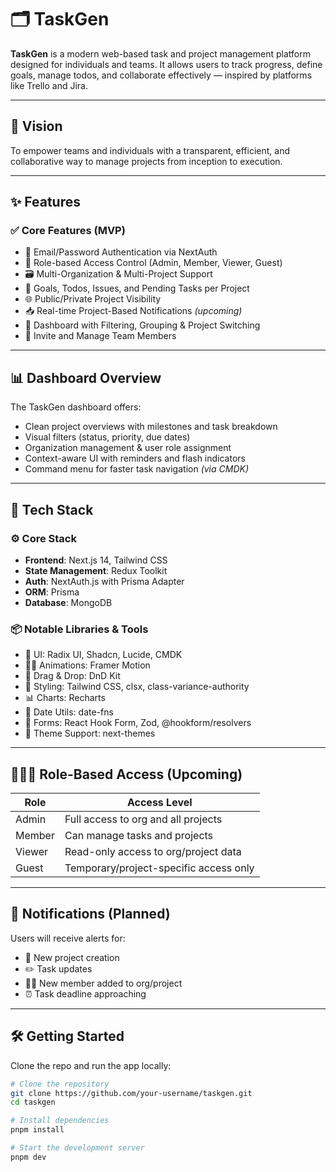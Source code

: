 # 🗂️ TaskGen

**TaskGen** is a modern web-based task and project management platform designed for individuals and teams. It allows users to track progress, define goals, manage todos, and collaborate effectively — inspired by platforms like Trello and Jira.

---

## 🚀 Vision

To empower teams and individuals with a transparent, efficient, and collaborative way to manage projects from inception to execution.

---

## ✨ Features

### ✅ Core Features (MVP)
- 🔐 Email/Password Authentication via NextAuth
- 🧠 Role-based Access Control (Admin, Member, Viewer, Guest)
- 🗃️ Multi-Organization & Multi-Project Support
- 🎯 Goals, Todos, Issues, and Pending Tasks per Project
- 🌐 Public/Private Project Visibility
- 📥 Real-time Project-Based Notifications *(upcoming)*
- 🧩 Dashboard with Filtering, Grouping & Project Switching
- 👥 Invite and Manage Team Members

---

## 📊 Dashboard Overview

The TaskGen dashboard offers:
- Clean project overviews with milestones and task breakdown
- Visual filters (status, priority, due dates)
- Organization management & user role assignment
- Context-aware UI with reminders and flash indicators
- Command menu for faster task navigation *(via CMDK)*

---

## 🔧 Tech Stack

### ⚙️ Core Stack
- **Frontend**: Next.js 14, Tailwind CSS
- **State Management**: Redux Toolkit
- **Auth**: NextAuth.js with Prisma Adapter
- **ORM**: Prisma
- **Database**: MongoDB

### 📦 Notable Libraries & Tools
- 🧱 UI: Radix UI, Shadcn, Lucide, CMDK
- 🧑‍🎨 Animations: Framer Motion
- 🧩 Drag & Drop: DnD Kit
- 🧹 Styling: Tailwind CSS, clsx, class-variance-authority
- 📊 Charts: Recharts
- 📅 Date Utils: date-fns
- 🧾 Forms: React Hook Form, Zod, @hookform/resolvers
- 🌙 Theme Support: next-themes

---

## 🧑‍🤝‍🧑 Role-Based Access (Upcoming)

| Role   | Access Level                          |
|--------|----------------------------------------|
| Admin  | Full access to org and all projects    |
| Member | Can manage tasks and projects          |
| Viewer | Read-only access to org/project data   |
| Guest  | Temporary/project-specific access only |

---

## 🔔 Notifications (Planned)

Users will receive alerts for:
- 🚀 New project creation
- ✏️ Task updates
- 🧑‍💼 New member added to org/project
- ⏰ Task deadline approaching

---

## 🛠️ Getting Started

Clone the repo and run the app locally:

```bash
# Clone the repository
git clone https://github.com/your-username/taskgen.git
cd taskgen

# Install dependencies
pnpm install

# Start the development server
pnpm dev
